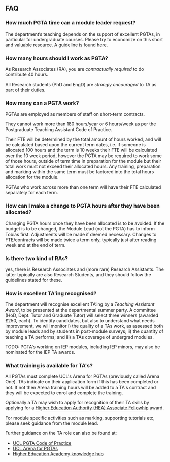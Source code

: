 ## FAQ

### How much PGTA time can a module leader request?

The department’s teaching depends on the support of excellent PGTAs, in particular for undergraduate courses. Please try
to economize on this short and valuable resource.
A guideline is found [here](https://github.com/UCLComputerScience/pgta/blob/gh-pages/hours.html).

### How many hours should I work as PGTA?

As Research Associates (RA), you are *contractually required* to do contribute 40 hours.

All Research students (PhD and EngD) are *strongly encouraged* to TA as part of their duties.

### How many can a PGTA work?

PGTAs are employed as members of staff on short-term contracts.

They cannot work more than 180 hours/year or 6 hours/week as per the Postgraduate Teaching Assistant Code of Practice.

Their FTE will be determined by the total amount of hours worked, and will be calculated based upon the current term
dates, i.e. if someone is allocated 100 hours and the term is 10 weeks their FTE will be calculated over the 10 week
period, however the PGTA may be required to work some of those hours, outside of term time in preparation for the module
but their total work must not exceed their allocated hours. Any training, preparation and marking within the same term
must be factored into the total hours allocation for the module.

PGTAs who work across more than one term will have their FTE calculated separately for each term.

### How can I make a change to PGTA hours after they have been allocated?

Changing PGTA hours once they have been allocated is to be avoided. If the budget is to be changed, the Module Lead (not
the PGTA) has to inform Tobias first. Adjustments will be made if deemed necessary. Changes to FTE/contracts will be
made twice a term only, typically just after reading week and at the end of term.

### Is there two kind of RAs?
yes, there is Research Associates and (more rare) Research Assistants.
The latter typically are also Research Students, and they should follow the guidelines stated for these.

### How is excellent TA'ing recognised?

The department will recognise excellent TA’ing by a *Teaching Assistant Award*, to be presented at the departmental
summer party. A committee (HoD, Dept. Tutor and Graduate Tutor) will select three winners (awarded £250, each). To
identify candidates, but also to understand what needs improvement, we will monitor i) the quality of a TAs work, as
assessed both by module leads and by students in post-module surveys; ii) the quantity of teaching a TA performs; and
iii) a TAs coverage of undergrad modules.

TODO: PGTA's working on IEP modules, including IEP minors, may also be nominated for the IEP TA awards.

### What training is available for TA's?

All PGTAs must complete UCL's Arena for PGTAs (previously called Arena One). TAs indicate on their application
form if this has been completed or not. If not then Arena training hours will be added to a TA's contract and they will
be expected to enrol and complete the training.

Optionally a TA may wish to apply for recognition of their TA skills by applying for
a [Higher Education Authority (HEA) Associate Fellowhip](https://www.ucl.ac.uk/teaching-learning/professional-development/ucl-arena/arena-fellowship)
award.

For module specific activities such as marking, supporting tutorials etc, please seek guidance from the module lead.

Further guidance on the TA role can also be found at:

- [UCL PGTA Code of Practice](www.ucl.ac.uk/human-resources/postgraduate-teaching-assistant-code-practice)
- [UCL Arena for PGTAs](https://www.ucl.ac.uk/teaching-learning/professional-development/ucl-arena/ucl-arena-pgtas)
- [Higher Education Academy knowledge hub](https://www.advance-he.ac.uk/knowledge-hub)
